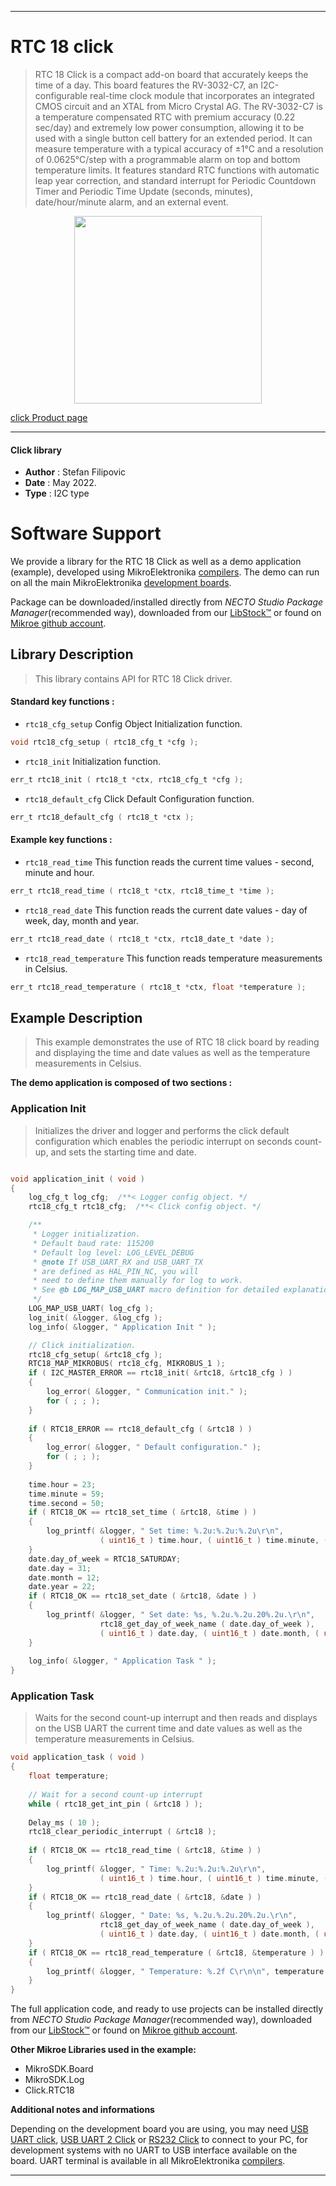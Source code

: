 
---
# RTC 18 click

> RTC 18 Click is a compact add-on board that accurately keeps the time of a day. This board features the RV-3032-C7, an I2C-configurable real-time clock module that incorporates an integrated CMOS circuit and an XTAL from Micro Crystal AG. The RV-3032-C7 is a temperature compensated RTC with premium accuracy (0.22 sec/day) and extremely low power consumption, allowing it to be used with a single button cell battery for an extended period. It can measure temperature with a typical accuracy of ±1°C and a resolution of 0.0625°C/step with a programmable alarm on top and bottom temperature limits. It features standard RTC functions with automatic leap year correction, and standard interrupt for Periodic Countdown Timer and Periodic Time Update (seconds, minutes), date/hour/minute alarm, and an external event.

<p align="center">
  <img src="https://download.mikroe.com/images/click_for_ide/rtc18_click.png" height=300px>
</p>

[click Product page](https://www.mikroe.com/rtc-18-click)

---


#### Click library

- **Author**        : Stefan Filipovic
- **Date**          : May 2022.
- **Type**          : I2C type


# Software Support

We provide a library for the RTC 18 Click
as well as a demo application (example), developed using MikroElektronika
[compilers](https://www.mikroe.com/necto-studio).
The demo can run on all the main MikroElektronika [development boards](https://www.mikroe.com/development-boards).

Package can be downloaded/installed directly from *NECTO Studio Package Manager*(recommended way), downloaded from our [LibStock&trade;](https://libstock.mikroe.com) or found on [Mikroe github account](https://github.com/MikroElektronika/mikrosdk_click_v2/tree/master/clicks).

## Library Description

> This library contains API for RTC 18 Click driver.

#### Standard key functions :

- `rtc18_cfg_setup` Config Object Initialization function.
```c
void rtc18_cfg_setup ( rtc18_cfg_t *cfg );
```

- `rtc18_init` Initialization function.
```c
err_t rtc18_init ( rtc18_t *ctx, rtc18_cfg_t *cfg );
```

- `rtc18_default_cfg` Click Default Configuration function.
```c
err_t rtc18_default_cfg ( rtc18_t *ctx );
```

#### Example key functions :

- `rtc18_read_time` This function reads the current time values - second, minute and hour.
```c
err_t rtc18_read_time ( rtc18_t *ctx, rtc18_time_t *time );
```

- `rtc18_read_date` This function reads the current date values - day of week, day, month and year.
```c
err_t rtc18_read_date ( rtc18_t *ctx, rtc18_date_t *date );
```

- `rtc18_read_temperature` This function reads temperature measurements in Celsius.
```c
err_t rtc18_read_temperature ( rtc18_t *ctx, float *temperature );
```

## Example Description

> This example demonstrates the use of RTC 18 click board by reading and displaying the time and date values as well as the temperature measurements in Celsius.

**The demo application is composed of two sections :**

### Application Init

> Initializes the driver and logger and performs the click default configuration which enables the periodic interrupt on seconds count-up, and sets the starting time and date.

```c

void application_init ( void )
{
    log_cfg_t log_cfg;  /**< Logger config object. */
    rtc18_cfg_t rtc18_cfg;  /**< Click config object. */

    /** 
     * Logger initialization.
     * Default baud rate: 115200
     * Default log level: LOG_LEVEL_DEBUG
     * @note If USB_UART_RX and USB_UART_TX 
     * are defined as HAL_PIN_NC, you will 
     * need to define them manually for log to work. 
     * See @b LOG_MAP_USB_UART macro definition for detailed explanation.
     */
    LOG_MAP_USB_UART( log_cfg );
    log_init( &logger, &log_cfg );
    log_info( &logger, " Application Init " );

    // Click initialization.
    rtc18_cfg_setup( &rtc18_cfg );
    RTC18_MAP_MIKROBUS( rtc18_cfg, MIKROBUS_1 );
    if ( I2C_MASTER_ERROR == rtc18_init( &rtc18, &rtc18_cfg ) ) 
    {
        log_error( &logger, " Communication init." );
        for ( ; ; );
    }
    
    if ( RTC18_ERROR == rtc18_default_cfg ( &rtc18 ) )
    {
        log_error( &logger, " Default configuration." );
        for ( ; ; );
    }
    
    time.hour = 23;
    time.minute = 59;
    time.second = 50;
    if ( RTC18_OK == rtc18_set_time ( &rtc18, &time ) )
    {
        log_printf( &logger, " Set time: %.2u:%.2u:%.2u\r\n", 
                    ( uint16_t ) time.hour, ( uint16_t ) time.minute, ( uint16_t ) time.second );
    }
    date.day_of_week = RTC18_SATURDAY;
    date.day = 31;
    date.month = 12;
    date.year = 22;
    if ( RTC18_OK == rtc18_set_date ( &rtc18, &date ) )
    {
        log_printf( &logger, " Set date: %s, %.2u.%.2u.20%.2u.\r\n", 
                    rtc18_get_day_of_week_name ( date.day_of_week ),
                    ( uint16_t ) date.day, ( uint16_t ) date.month, ( uint16_t ) date.year );
    }
    
    log_info( &logger, " Application Task " );
}

```

### Application Task

> Waits for the second count-up interrupt and then reads and displays on the USB UART the current time and date values as well as the temperature measurements in Celsius.

```c
void application_task ( void )
{
    float temperature;
    
    // Wait for a second count-up interrupt
    while ( rtc18_get_int_pin ( &rtc18 ) );
    
    Delay_ms ( 10 );
    rtc18_clear_periodic_interrupt ( &rtc18 );
    
    if ( RTC18_OK == rtc18_read_time ( &rtc18, &time ) )
    {
        log_printf( &logger, " Time: %.2u:%.2u:%.2u\r\n", 
                    ( uint16_t ) time.hour, ( uint16_t ) time.minute, ( uint16_t ) time.second );
    }
    if ( RTC18_OK == rtc18_read_date ( &rtc18, &date ) )
    {
        log_printf( &logger, " Date: %s, %.2u.%.2u.20%.2u.\r\n", 
                    rtc18_get_day_of_week_name ( date.day_of_week ),
                    ( uint16_t ) date.day, ( uint16_t ) date.month, ( uint16_t ) date.year );
    }
    if ( RTC18_OK == rtc18_read_temperature ( &rtc18, &temperature ) )
    {
        log_printf( &logger, " Temperature: %.2f C\r\n\n", temperature );
    }
}
```

The full application code, and ready to use projects can be installed directly from *NECTO Studio Package Manager*(recommended way), downloaded from our [LibStock&trade;](https://libstock.mikroe.com) or found on [Mikroe github account](https://github.com/MikroElektronika/mikrosdk_click_v2/tree/master/clicks).

**Other Mikroe Libraries used in the example:**

- MikroSDK.Board
- MikroSDK.Log
- Click.RTC18

**Additional notes and informations**

Depending on the development board you are using, you may need
[USB UART click](https://www.mikroe.com/usb-uart-click),
[USB UART 2 Click](https://www.mikroe.com/usb-uart-2-click) or
[RS232 Click](https://www.mikroe.com/rs232-click) to connect to your PC, for
development systems with no UART to USB interface available on the board. UART
terminal is available in all MikroElektronika
[compilers](https://shop.mikroe.com/compilers).

---
